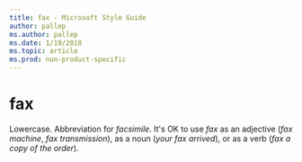 ```yaml
---
title: fax - Microsoft Style Guide
author: pallep
ms.author: pallep
ms.date: 1/19/2018
ms.topic: article
ms.prod: non-product-specific
---
```


# fax

Lowercase. Abbreviation for *facsimile*. It's OK to use *fax* as an adjective (*fax machine*, *fax transmission*), as a noun (*your fax arrived*), or as a verb (*fax a copy of the order*). 
